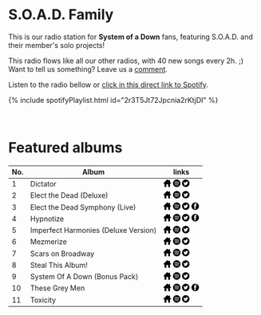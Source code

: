 # S.O.A.D. Family

This is our radio station for **System of a Down** fans, featuring S.O.A.D. and their member's solo projects!

This radio flows like all our other radios, with 40 new songs every 2h. ;) Want to tell us something? Leave us a [comment](https://github.com/RadioNinjaPirata/commentsENG/issues/1). 

Listen to the radio bellow or [click in this direct link to Spotify](https://open.spotify.com/playlist/2r3T5Jt72Jpcnia2rKtjDI?si=Q9Uv3I2dQjyesexyztrB-A).

{% include spotifyPlaylist.html id="2r3T5Jt72Jpcnia2rKtjDI" %}

<br>

# Featured albums

No. | Album | links
--- | ----- | -----
1 | Dictator | <a href="https://scarsonbroadway.com/home" target="_blank"><img src="assets/others_home_button.png" alt="home" height="15" width="15" /></a> <a href="https://open.spotify.com/album/4cUVZzT8zNBkHjBfd4WiWS?si=3nWNWFqhTECHiWYvd426JQ" target="_blank"><img src="assets/spotify_button.png" alt="spotify" height="15" width="15" /></a> <a href="https://twitter.com/scarsonbroadway" target="_blank"><img src="assets/twitter_button.png" alt="twitter" height="15" width="15" /></a>  
2 | Elect the Dead (Deluxe) | <a href="https://serjtankian.com" target="_blank"><img src="assets/others_home_button.png" alt="home" height="15" width="15" /></a> <a href="https://open.spotify.com/album/4QxqpP6peduwboJWJDOO9H?si=uhGj3iReQ3S2KKUZRKfscA" target="_blank"><img src="assets/spotify_button.png" alt="spotify" height="15" width="15" /></a> <a href="https://twitter.com/serjtankian" target="_blank"><img src="assets/twitter_button.png" alt="twitter" height="15" width="15" /></a>  
3 | Elect the Dead Symphony (Live) | <a href="https://serjtankian.com" target="_blank"><img src="assets/others_home_button.png" alt="home" height="15" width="15" /></a> <a href="https://open.spotify.com/album/1ETn823786DqZRHn5ER8bv?si=GOu4DFjxQ5qfewih4HNnQg" target="_blank"><img src="assets/spotify_button.png" alt="spotify" height="15" width="15" /></a> <a href="https://twitter.com/serjtankian" target="_blank"><img src="assets/twitter_button.png" alt="twitter" height="15" width="15" /></a> <a href="https://www.facebook.com/SerjTankian" target="_blank"><img src="assets/facebook_button.png" alt="facebook" height="15" width="15" /></a> 
4 | Hypnotize | <a href="https://systemofadown.com/albums/hypnotize/" target="_blank"><img src="assets/others_home_button.png" alt="home" height="15" width="15" /></a> <a href="https://open.spotify.com/album/1UeOoLhpWzpuM5cWQsbCXg?si=tP42z-T7Sji4Mt24y6trfg" target="_blank"><img src="assets/spotify_button.png" alt="spotify" height="15" width="15" /></a> <a href="https://twitter.com/systemofadown" target="_blank"><img src="assets/twitter_button.png" alt="twitter" height="15" width="15" /></a> <a href="https://www.facebook.com/systemofadown" target="_blank"><img src="assets/facebook_button.png" alt="facebook" height="15" width="15" /></a> 
5 | Imperfect Harmonies (Deluxe Version) | <a href="https://serjtankian.com" target="_blank"><img src="assets/others_home_button.png" alt="home" height="15" width="15" /></a> <a href="https://open.spotify.com/album/3jltPy1v1DT3CaqLBoIEUa?si=pzIREmFoQD2MpOYH3M7n8g" target="_blank"><img src="assets/spotify_button.png" alt="spotify" height="15" width="15" /></a> <a href="https://twitter.com/serjtankian" target="_blank"><img src="assets/twitter_button.png" alt="twitter" height="15" width="15" /></a>  
6 | Mezmerize | <a href="https://systemofadown.com/albums/mezmerize/" target="_blank"><img src="assets/others_home_button.png" alt="home" height="15" width="15" /></a> <a href="https://open.spotify.com/album/0cn6MHyx4YuZauaB7Pb66o?si=CAuQfc_nSyyixu9c72q2-A" target="_blank"><img src="assets/spotify_button.png" alt="spotify" height="15" width="15" /></a> <a href="https://twitter.com/systemofadown" target="_blank"><img src="assets/twitter_button.png" alt="twitter" height="15" width="15" /></a>  
7 | Scars on Broadway | <a href="https://scarsonbroadway.com/home" target="_blank"><img src="assets/others_home_button.png" alt="home" height="15" width="15" /></a> <a href="https://open.spotify.com/album/534jj1eAGpmBM3kebGVMRI?si=mCnEXnuWRiqeoH51VRSSWg" target="_blank"><img src="assets/spotify_button.png" alt="spotify" height="15" width="15" /></a> <a href="https://twitter.com/scarsonbroadway" target="_blank"><img src="assets/twitter_button.png" alt="twitter" height="15" width="15" /></a>  
8 | Steal This Album! | <a href="https://systemofadown.com/albums/steal-this-album/" target="_blank"><img src="assets/others_home_button.png" alt="home" height="15" width="15" /></a> <a href="https://open.spotify.com/album/6lA1sGw7eCv27bcpd5E0wT?si=CCxst2uPTsqht2lMMnpPfQ" target="_blank"><img src="assets/spotify_button.png" alt="spotify" height="15" width="15" /></a> <a href="https://twitter.com/systemofadown" target="_blank"><img src="assets/twitter_button.png" alt="twitter" height="15" width="15" /></a>  
9 | System Of A Down (Bonus Pack) | <a href="https://systemofadown.com/albums/systemofadown/" target="_blank"><img src="assets/others_home_button.png" alt="home" height="15" width="15" /></a> <a href="https://open.spotify.com/album/3sSfjX4fhZonjyZ10x0l0f?si=W_A2JXcrTGOSovyYCIb45Q" target="_blank"><img src="assets/spotify_button.png" alt="spotify" height="15" width="15" /></a> <a href="https://twitter.com/systemofadown" target="_blank"><img src="assets/twitter_button.png" alt="twitter" height="15" width="15" /></a>  
10 | These Grey Men | <a href="https://www.thesegreymen.com/" target="_blank"><img src="assets/others_home_button.png" alt="home" height="15" width="15" /></a> <a href="https://open.spotify.com/album/6FlzoV3wiT1obKbu3aePZK?si=jAUVbwg7QMiB9pg1OSrWig" target="_blank"><img src="assets/spotify_button.png" alt="spotify" height="15" width="15" /></a> <a href="https://twitter.com/JohnDolmayan" target="_blank"><img src="assets/twitter_button.png" alt="twitter" height="15" width="15" /></a> <a href="https://www.facebook.com/thesegreymen" target="_blank"><img src="assets/facebook_button.png" alt="facebook" height="15" width="15" /></a> 
11 | Toxicity | <a href="https://systemofadown.com/albums/toxicity/" target="_blank"><img src="assets/others_home_button.png" alt="home" height="15" width="15" /></a> <a href="https://open.spotify.com/album/6jWde94ln40epKIQCd8XUh?si=UeTLnOsgTsGpxOKXtpQ6XQ" target="_blank"><img src="assets/spotify_button.png" alt="spotify" height="15" width="15" /></a> <a href="https://twitter.com/systemofadown" target="_blank"><img src="assets/twitter_button.png" alt="twitter" height="15" width="15" /></a>  
